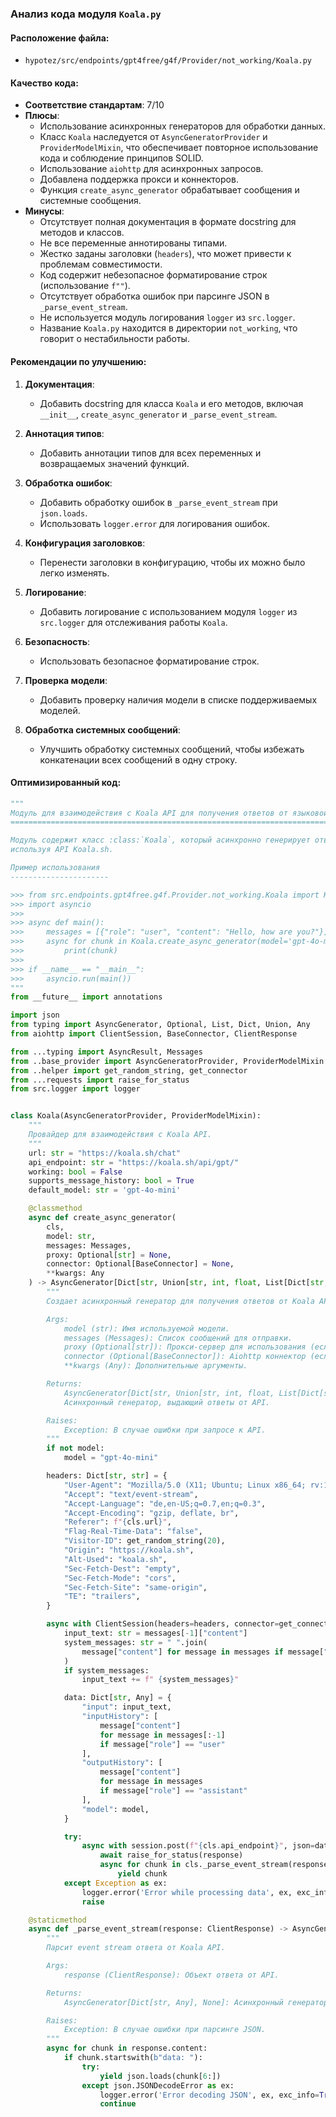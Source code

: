 ### **Анализ кода модуля `Koala.py`**

#### **Расположение файла**:
- `hypotez/src/endpoints/gpt4free/g4f/Provider/not_working/Koala.py`

#### **Качество кода**:
- **Соответствие стандартам**: 7/10
- **Плюсы**:
  - Использование асинхронных генераторов для обработки данных.
  - Класс `Koala` наследуется от `AsyncGeneratorProvider` и `ProviderModelMixin`, что обеспечивает повторное использование кода и соблюдение принципов SOLID.
  - Использование `aiohttp` для асинхронных запросов.
  - Добавлена поддержка прокси и коннекторов.
  - Функция `create_async_generator` обрабатывает сообщения и системные сообщения.
- **Минусы**:
  - Отсутствует полная документация в формате docstring для методов и классов.
  - Не все переменные аннотированы типами.
  - Жестко заданы заголовки (`headers`), что может привести к проблемам совместимости.
  - Код содержит небезопасное форматирование строк (использование `f""`).
  - Отсутствует обработка ошибок при парсинге JSON в `_parse_event_stream`.
  - Не используется модуль логирования `logger` из `src.logger`.
  - Название `Koala.py` находится в директории `not_working`, что говорит о нестабильности работы.

#### **Рекомендации по улучшению**:

1. **Документация**:
   - Добавить docstring для класса `Koala` и его методов, включая `__init__`, `create_async_generator` и `_parse_event_stream`.

2. **Аннотация типов**:
   - Добавить аннотации типов для всех переменных и возвращаемых значений функций.

3. **Обработка ошибок**:
   - Добавить обработку ошибок в `_parse_event_stream` при `json.loads`.
   - Использовать `logger.error` для логирования ошибок.

4. **Конфигурация заголовков**:
   - Перенести заголовки в конфигурацию, чтобы их можно было легко изменять.

5. **Логирование**:
   - Добавить логирование с использованием модуля `logger` из `src.logger` для отслеживания работы `Koala`.

6. **Безопасность**:
   - Использовать безопасное форматирование строк.

7. **Проверка модели**:
   - Добавить проверку наличия модели в списке поддерживаемых моделей.

8. **Обработка системных сообщений**:
   - Улучшить обработку системных сообщений, чтобы избежать конкатенации всех сообщений в одну строку.

#### **Оптимизированный код**:

```python
"""
Модуль для взаимодействия с Koala API для получения ответов от языковой модели.
==============================================================================

Модуль содержит класс :class:`Koala`, который асинхронно генерирует ответы на основе предоставленных сообщений,
используя API Koala.sh.

Пример использования
----------------------

>>> from src.endpoints.gpt4free.g4f.Provider.not_working.Koala import Koala
>>> import asyncio
>>>
>>> async def main():
>>>     messages = [{"role": "user", "content": "Hello, how are you?"}]
>>>     async for chunk in Koala.create_async_generator(model='gpt-4o-mini', messages=messages):
>>>         print(chunk)
>>>
>>> if __name__ == "__main__":
>>>     asyncio.run(main())
"""
from __future__ import annotations

import json
from typing import AsyncGenerator, Optional, List, Dict, Union, Any
from aiohttp import ClientSession, BaseConnector, ClientResponse

from ...typing import AsyncResult, Messages
from ..base_provider import AsyncGeneratorProvider, ProviderModelMixin
from ..helper import get_random_string, get_connector
from ...requests import raise_for_status
from src.logger import logger


class Koala(AsyncGeneratorProvider, ProviderModelMixin):
    """
    Провайдер для взаимодействия с Koala API.
    """
    url: str = "https://koala.sh/chat"
    api_endpoint: str = "https://koala.sh/api/gpt/"
    working: bool = False
    supports_message_history: bool = True
    default_model: str = 'gpt-4o-mini'

    @classmethod
    async def create_async_generator(
        cls,
        model: str,
        messages: Messages,
        proxy: Optional[str] = None,
        connector: Optional[BaseConnector] = None,
        **kwargs: Any
    ) -> AsyncGenerator[Dict[str, Union[str, int, float, List[Dict[str, Any]], None]], None]:
        """
        Создает асинхронный генератор для получения ответов от Koala API.

        Args:
            model (str): Имя используемой модели.
            messages (Messages): Список сообщений для отправки.
            proxy (Optional[str]): Прокси-сервер для использования (если требуется).
            connector (Optional[BaseConnector]): Aiohttp коннектор (если требуется).
            **kwargs (Any): Дополнительные аргументы.

        Returns:
            AsyncGenerator[Dict[str, Union[str, int, float, List[Dict[str, Any]], None]], None]:
            Асинхронный генератор, выдающий ответы от API.

        Raises:
            Exception: В случае ошибки при запросе к API.
        """
        if not model:
            model = "gpt-4o-mini"

        headers: Dict[str, str] = {
            "User-Agent": "Mozilla/5.0 (X11; Ubuntu; Linux x86_64; rv:122.0) Gecko/20100101 Firefox/122.0",
            "Accept": "text/event-stream",
            "Accept-Language": "de,en-US;q=0.7,en;q=0.3",
            "Accept-Encoding": "gzip, deflate, br",
            "Referer": f"{cls.url}",
            "Flag-Real-Time-Data": "false",
            "Visitor-ID": get_random_string(20),
            "Origin": "https://koala.sh",
            "Alt-Used": "koala.sh",
            "Sec-Fetch-Dest": "empty",
            "Sec-Fetch-Mode": "cors",
            "Sec-Fetch-Site": "same-origin",
            "TE": "trailers",
        }

        async with ClientSession(headers=headers, connector=get_connector(connector, proxy)) as session:
            input_text: str = messages[-1]["content"]
            system_messages: str = " ".join(
                message["content"] for message in messages if message["role"] == "system"
            )
            if system_messages:
                input_text += f" {system_messages}"

            data: Dict[str, Any] = {
                "input": input_text,
                "inputHistory": [
                    message["content"]
                    for message in messages[:-1]
                    if message["role"] == "user"
                ],
                "outputHistory": [
                    message["content"]
                    for message in messages
                    if message["role"] == "assistant"
                ],
                "model": model,
            }

            try:
                async with session.post(f"{cls.api_endpoint}", json=data, proxy=proxy) as response:
                    await raise_for_status(response)
                    async for chunk in cls._parse_event_stream(response):
                        yield chunk
            except Exception as ex:
                logger.error('Error while processing data', ex, exc_info=True)
                raise

    @staticmethod
    async def _parse_event_stream(response: ClientResponse) -> AsyncGenerator[Dict[str, Any], None]:
        """
        Парсит event stream ответа от Koala API.

        Args:
            response (ClientResponse): Объект ответа от API.

        Returns:
            AsyncGenerator[Dict[str, Any], None]: Асинхронный генератор, выдающий частичные ответы.

        Raises:
            Exception: В случае ошибки при парсинге JSON.
        """
        async for chunk in response.content:
            if chunk.startswith(b"data: "):
                try:
                    yield json.loads(chunk[6:])
                except json.JSONDecodeError as ex:
                    logger.error('Error decoding JSON', ex, exc_info=True)
                    continue